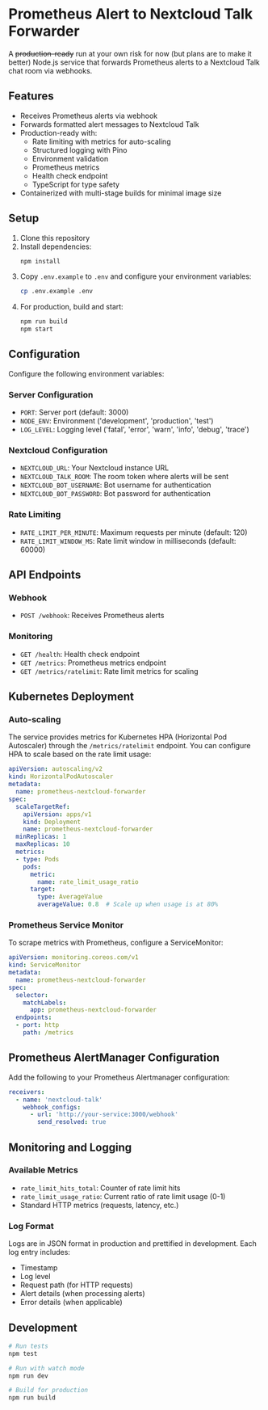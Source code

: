 # Prometheus Alert to Nextcloud Talk Forwarder

A ~~production-ready~~ run at your own risk for now (but plans are to make it better) Node.js service that forwards Prometheus alerts to a Nextcloud Talk chat room via webhooks.

## Features

- Receives Prometheus alerts via webhook
- Forwards formatted alert messages to Nextcloud Talk
- Production-ready with:
  - Rate limiting with metrics for auto-scaling
  - Structured logging with Pino
  - Environment validation
  - Prometheus metrics
  - Health check endpoint
  - TypeScript for type safety
- Containerized with multi-stage builds for minimal image size

## Setup

1. Clone this repository
2. Install dependencies:
   ```bash
   npm install
   ```
3. Copy `.env.example` to `.env` and configure your environment variables:
   ```bash
   cp .env.example .env
   ```
4. For production, build and start:
   ```bash
   npm run build
   npm start
   ```

## Configuration

Configure the following environment variables:

### Server Configuration
- `PORT`: Server port (default: 3000)
- `NODE_ENV`: Environment ('development', 'production', 'test')
- `LOG_LEVEL`: Logging level ('fatal', 'error', 'warn', 'info', 'debug', 'trace')

### Nextcloud Configuration
- `NEXTCLOUD_URL`: Your Nextcloud instance URL
- `NEXTCLOUD_TALK_ROOM`: The room token where alerts will be sent
- `NEXTCLOUD_BOT_USERNAME`: Bot username for authentication
- `NEXTCLOUD_BOT_PASSWORD`: Bot password for authentication

### Rate Limiting
- `RATE_LIMIT_PER_MINUTE`: Maximum requests per minute (default: 120)
- `RATE_LIMIT_WINDOW_MS`: Rate limit window in milliseconds (default: 60000)

## API Endpoints

### Webhook
- `POST /webhook`: Receives Prometheus alerts

### Monitoring
- `GET /health`: Health check endpoint
- `GET /metrics`: Prometheus metrics endpoint
- `GET /metrics/ratelimit`: Rate limit metrics for scaling

## Kubernetes Deployment

### Auto-scaling

The service provides metrics for Kubernetes HPA (Horizontal Pod Autoscaler) through the `/metrics/ratelimit` endpoint. You can configure HPA to scale based on the rate limit usage:

```yaml
apiVersion: autoscaling/v2
kind: HorizontalPodAutoscaler
metadata:
  name: prometheus-nextcloud-forwarder
spec:
  scaleTargetRef:
    apiVersion: apps/v1
    kind: Deployment
    name: prometheus-nextcloud-forwarder
  minReplicas: 1
  maxReplicas: 10
  metrics:
  - type: Pods
    pods:
      metric:
        name: rate_limit_usage_ratio
      target:
        type: AverageValue
        averageValue: 0.8  # Scale up when usage is at 80%
```

### Prometheus Service Monitor

To scrape metrics with Prometheus, configure a ServiceMonitor:

```yaml
apiVersion: monitoring.coreos.com/v1
kind: ServiceMonitor
metadata:
  name: prometheus-nextcloud-forwarder
spec:
  selector:
    matchLabels:
      app: prometheus-nextcloud-forwarder
  endpoints:
  - port: http
    path: /metrics
```

## Prometheus AlertManager Configuration

Add the following to your Prometheus Alertmanager configuration:

```yaml
receivers:
  - name: 'nextcloud-talk'
    webhook_configs:
      - url: 'http://your-service:3000/webhook'
        send_resolved: true
```

## Monitoring and Logging

### Available Metrics

- `rate_limit_hits_total`: Counter of rate limit hits
- `rate_limit_usage_ratio`: Current ratio of rate limit usage (0-1)
- Standard HTTP metrics (requests, latency, etc.)

### Log Format

Logs are in JSON format in production and prettified in development. Each log entry includes:
- Timestamp
- Log level
- Request path (for HTTP requests)
- Alert details (when processing alerts)
- Error details (when applicable)

## Development

```bash
# Run tests
npm test

# Run with watch mode
npm run dev

# Build for production
npm run build
```


